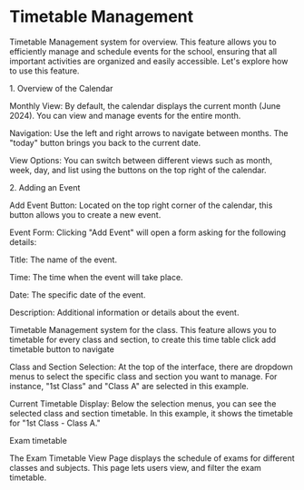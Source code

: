 # Timetable Management



Timetable Management system for overview. This feature allows you to efficiently manage and schedule events for the school, ensuring that all important activities are organized and easily accessible. Let's explore how to use this feature.

&#x20;

1\. Overview of the Calendar

Monthly View: By default, the calendar displays the current month (June 2024). You can view and manage events for the entire month.

Navigation: Use the left and right arrows to navigate between months. The "today" button brings you back to the current date.

View Options: You can switch between different views such as month, week, day, and list using the buttons on the top right of the calendar.

&#x20;

2\. Adding an Event

Add Event Button: Located on the top right corner of the calendar, this button allows you to create a new event.

Event Form: Clicking "Add Event" will open a form asking for the following details:

Title: The name of the event.

Time: The time when the event will take place.

Date: The specific date of the event.

Description: Additional information or details about the event.

&#x20;

Timetable Management system for the class. This feature allows you to timetable for every class and section, to create this time table  click add timetable button to navigate

Class and Section Selection: At the top of the interface, there are dropdown menus to select the specific class and section you want to manage. For instance, "1st Class" and "Class A" are selected in this example.

Current Timetable Display: Below the selection menus, you can see the selected class and section timetable. In this example, it shows the timetable for "1st Class - Class A."

Exam timetable

The Exam Timetable View Page displays the schedule of exams for different classes and subjects. This page lets users view, and filter the exam timetable.

